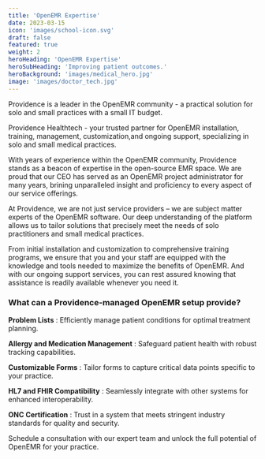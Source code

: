 ```yaml
---
title: 'OpenEMR Expertise'
date: 2023-03-15
icon: 'images/school-icon.svg'
draft: false
featured: true
weight: 2
heroHeading: 'OpenEMR Expertise'
heroSubHeading: 'Improving patient outcomes.'
heroBackground: 'images/medical_hero.jpg'
image: 'images/doctor_tech.jpg'
---
```


Providence is a leader in the OpenEMR community - a practical solution for solo and small practices with a small IT budget.

<!--more-->



Providence Healthtech - your trusted partner for OpenEMR installation, training, management, customization,and ongoing support, specializing in solo and small medical practices.

With years of experience within the OpenEMR community, Providence stands as a beacon of expertise in the open-source EMR space. We are proud that our CEO has served as an OpenEMR project administrator for many years, brining unparalleled insight and proficiency to every aspect of our service offerings.

At Providence, we are not just service providers – we are subject matter experts of the OpenEMR software. Our deep understanding of the platform allows us to tailor solutions that precisely meet the needs of solo practitioners and small medical practices.

From initial installation and customization to comprehensive training programs, we ensure that you and your staff are equipped with the knowledge and tools needed to maximize the benefits of OpenEMR. And with our ongoing support services, you can rest assured knowing that assistance is readily available whenever you need it.

### What can a Providence-managed OpenEMR setup provide?

**Problem Lists**
: Efficiently manage patient conditions for optimal treatment planning.

**Allergy and Medication Management**
: Safeguard patient health with robust tracking capabilities.

**Customizable Forms**
: Tailor forms to capture critical data points specific to your practice.

**HL7 and FHIR Compatibility**
: Seamlessly integrate with other systems for enhanced interoperability.

**ONC Certification**
: Trust in a system that meets stringent industry standards for quality and security.

Schedule a consultation with our expert team and unlock the full potential of OpenEMR for your practice.